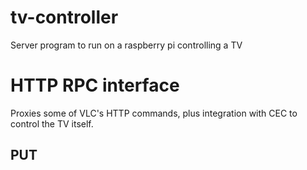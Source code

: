 # tv-controller
Server program to run on a raspberry pi controlling a TV

# HTTP RPC interface

Proxies some of VLC's HTTP commands, plus integration with CEC to control the TV itself.


## PUT 